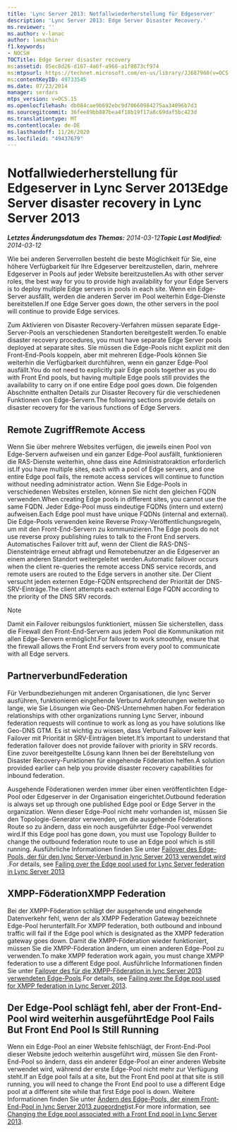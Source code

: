 ```yaml
---
title: 'Lync Server 2013: Notfallwiederherstellung für Edgeserver'
description: 'Lync Server 2013: Edge Server Disaster Recovery.'
ms.reviewer: ''
ms.author: v-lanac
author: lanachin
f1.keywords:
- NOCSH
TOCTitle: Edge Server disaster recovery
ms:assetid: 05ec8d26-d167-4a6f-a966-a1f8873cf974
ms:mtpsurl: https://technet.microsoft.com/en-us/library/JJ687960(v=OCS.15)
ms:contentKeyID: 49733545
ms.date: 07/23/2014
manager: serdars
mtps_version: v=OCS.15
ms.openlocfilehash: db084cae9b692ebc9d70660984275aa34096b7d3
ms.sourcegitcommit: 36fee89bb887bea4f18b19f17a8c69daf5bc423d
ms.translationtype: MT
ms.contentlocale: de-DE
ms.lasthandoff: 11/26/2020
ms.locfileid: "49437679"
---
```

# <a name="edge-server-disaster-recovery-in-lync-server-2013"></a><span data-ttu-id="b15f6-103">Notfallwiederherstellung für Edgeserver in Lync Server 2013</span><span class="sxs-lookup"><span data-stu-id="b15f6-103">Edge Server disaster recovery in Lync Server 2013</span></span>

<div data-xmlns="http://www.w3.org/1999/xhtml">

<div class="topic" data-xmlns="http://www.w3.org/1999/xhtml" data-msxsl="urn:schemas-microsoft-com:xslt" data-cs="https://msdn.microsoft.com/">

<div data-asp="https://msdn2.microsoft.com/asp">



</div>

<div id="mainSection">

<div id="mainBody"><span data-ttu-id="b15f6-104">

<span> </span></span><span class="sxs-lookup"><span data-stu-id="b15f6-104">

<span> </span></span></span>

<span data-ttu-id="b15f6-105">_**Letztes Änderungsdatum des Themas:** 2014-03-12_</span><span class="sxs-lookup"><span data-stu-id="b15f6-105">_**Topic Last Modified:** 2014-03-12_</span></span>

<span data-ttu-id="b15f6-106">Wie bei anderen Serverrollen besteht die beste Möglichkeit für Sie, eine höhere Verfügbarkeit für Ihre Edgeserver bereitzustellen, darin, mehrere Edgeserver in Pools auf jeder Website bereitzustellen.</span><span class="sxs-lookup"><span data-stu-id="b15f6-106">As with other server roles, the best way for you to provide high availability for your Edge Servers is to deploy multiple Edge servers in pools in each site.</span></span> <span data-ttu-id="b15f6-107">Wenn ein Edge-Server ausfällt, werden die anderen Server im Pool weiterhin Edge-Dienste bereitstellen.</span><span class="sxs-lookup"><span data-stu-id="b15f6-107">If one Edge Server goes down, the other servers in the pool will continue to provide Edge services.</span></span>

<span data-ttu-id="b15f6-108">Zum Aktivieren von Disaster Recovery-Verfahren müssen separate Edge-Server-Pools an verschiedenen Standorten bereitgestellt werden.</span><span class="sxs-lookup"><span data-stu-id="b15f6-108">To enable disaster recovery procedures, you must have separate Edge Server pools deployed at separate sites.</span></span> <span data-ttu-id="b15f6-109">Sie müssen die Edge-Pools nicht explizit mit den Front-End-Pools koppeln, aber mit mehreren Edge-Pools können Sie weiterhin die Verfügbarkeit durchführen, wenn ein ganzer Edge-Pool ausfällt.</span><span class="sxs-lookup"><span data-stu-id="b15f6-109">You do not need to explicitly pair Edge pools together as you do with Front End pools, but having multiple Edge pools still provides the availability to carry on if one entire Edge pool goes down.</span></span> <span data-ttu-id="b15f6-110">Die folgenden Abschnitte enthalten Details zur Disaster Recovery für die verschiedenen Funktionen von Edge-Servern.</span><span class="sxs-lookup"><span data-stu-id="b15f6-110">The following sections provide details on disaster recovery for the various functions of Edge Servers.</span></span>

<div>

## <a name="remote-access"></a><span data-ttu-id="b15f6-111">Remote Zugriff</span><span class="sxs-lookup"><span data-stu-id="b15f6-111">Remote Access</span></span>

<span data-ttu-id="b15f6-112">Wenn Sie über mehrere Websites verfügen, die jeweils einen Pool von Edge-Servern aufweisen und ein ganzer Edge-Pool ausfällt, funktionieren die RAS-Dienste weiterhin, ohne dass eine Administratoraktion erforderlich ist.</span><span class="sxs-lookup"><span data-stu-id="b15f6-112">If you have multiple sites, each with a pool of Edge servers, and one entire Edge pool fails, the remote access services will continue to function without needing administrator action.</span></span> <span data-ttu-id="b15f6-113">Wenn Sie Edge-Pools in verschiedenen Websites erstellen, können Sie nicht den gleichen FQDN verwenden.</span><span class="sxs-lookup"><span data-stu-id="b15f6-113">When creating Edge pools in different sites, you cannot use the same FQDN.</span></span> <span data-ttu-id="b15f6-114">Jeder Edge-Pool muss eindeutige FQDNs (intern und extern) aufweisen.</span><span class="sxs-lookup"><span data-stu-id="b15f6-114">Each Edge pool must have unique FQDNs (internal and external).</span></span> <span data-ttu-id="b15f6-115">Die Edge-Pools verwenden keine Reverse Proxy-Veröffentlichungsregeln, um mit den Front-End-Servern zu kommunizieren.</span><span class="sxs-lookup"><span data-stu-id="b15f6-115">The Edge pools do not use reverse proxy publishing rules to talk to the Front End servers.</span></span> <span data-ttu-id="b15f6-116">Automatisches Failover tritt auf, wenn der Client die RAS-DNS-Diensteinträge erneut abfragt und Remotebenutzer an die Edgeserver an einem anderen Standort weitergeleitet werden.</span><span class="sxs-lookup"><span data-stu-id="b15f6-116">Automatic failover occurs when the client re-queries the remote access DNS service records, and remote users are routed to the Edge servers in another site.</span></span> <span data-ttu-id="b15f6-117">Der Client versucht jeden externen Edge-FQDN entsprechend der Priorität der DNS-SRV-Einträge.</span><span class="sxs-lookup"><span data-stu-id="b15f6-117">The client attempts each external Edge FQDN according to the priority of the DNS SRV records.</span></span>

<div>


> [!NOTE]  
> <span data-ttu-id="b15f6-118">Damit ein Failover reibungslos funktioniert, müssen Sie sicherstellen, dass die Firewall den Front-End-Servern aus jedem Pool die Kommunikation mit allen Edge-Servern ermöglicht.</span><span class="sxs-lookup"><span data-stu-id="b15f6-118">For failover to work smoothly, ensure that the firewall allows the Front End servers from every pool to communicate with all Edge servers.</span></span>



</div>

</div>

<div>

## <a name="federation"></a><span data-ttu-id="b15f6-119">Partnerverbund</span><span class="sxs-lookup"><span data-stu-id="b15f6-119">Federation</span></span>

<span data-ttu-id="b15f6-120">Für Verbundbeziehungen mit anderen Organisationen, die lync Server ausführen, funktionieren eingehende Verbund Anforderungen weiterhin so lange, wie Sie Lösungen wie Geo-DNS-Unternehmen haben.</span><span class="sxs-lookup"><span data-stu-id="b15f6-120">For federation relationships with other organizations running Lync Server, inbound federation requests will continue to work as long as you have solutions like Geo-DNS GTM.</span></span> <span data-ttu-id="b15f6-121">Es ist wichtig zu wissen, dass Verbund Failover kein Failover mit Priorität in SRV-Einträgen bietet.</span><span class="sxs-lookup"><span data-stu-id="b15f6-121">It’s important to understand that federation failover does not provide failover with priority in SRV records.</span></span> <span data-ttu-id="b15f6-122">Eine zuvor bereitgestellte Lösung kann Ihnen bei der Bereitstellung von Disaster Recovery-Funktionen für eingehende Föderation helfen.</span><span class="sxs-lookup"><span data-stu-id="b15f6-122">A solution provided earlier can help you provide disaster recovery capabilities for inbound federation.</span></span>

<span data-ttu-id="b15f6-123">Ausgehende Föderationen werden immer über einen veröffentlichten Edge-Pool oder Edgeserver in der Organisation eingerichtet.</span><span class="sxs-lookup"><span data-stu-id="b15f6-123">Outbound federation is always set up through one published Edge pool or Edge Server in the organization.</span></span> <span data-ttu-id="b15f6-124">Wenn dieser Edge-Pool nicht mehr vorhanden ist, müssen Sie den Topologie-Generator verwenden, um die ausgehende Föderations Route so zu ändern, dass ein noch ausgeführter Edge-Pool verwendet wird.</span><span class="sxs-lookup"><span data-stu-id="b15f6-124">If this Edge pool has gone down, you must use Topology Builder to change the outbound federation route to use an Edge pool which is still running.</span></span> <span data-ttu-id="b15f6-125">Ausführliche Informationen finden Sie unter [Failover des Edge-Pools, der für den lync Server-Verbund in lync Server 2013 verwendet wird](lync-server-2013-failing-over-the-edge-pool-used-for-lync-server-federation.md) .</span><span class="sxs-lookup"><span data-stu-id="b15f6-125">For details, see [Failing over the Edge pool used for Lync Server federation in Lync Server 2013](lync-server-2013-failing-over-the-edge-pool-used-for-lync-server-federation.md)</span></span>

</div>

<div>

## <a name="xmpp-federation"></a><span data-ttu-id="b15f6-126">XMPP-Föderation</span><span class="sxs-lookup"><span data-stu-id="b15f6-126">XMPP Federation</span></span>

<span data-ttu-id="b15f6-127">Bei der XMPP-Föderation schlägt der ausgehende und eingehende Datenverkehr fehl, wenn der als XMPP Federation Gateway bezeichnete Edge-Pool herunterfällt.</span><span class="sxs-lookup"><span data-stu-id="b15f6-127">For XMPP federation, both outbound and inbound traffic will fail if the Edge pool which is designated as the XMPP federation gateway goes down.</span></span> <span data-ttu-id="b15f6-128">Damit die XMPP-Föderation wieder funktioniert, müssen Sie die XMPP-Föderation ändern, um einen anderen Edge-Pool zu verwenden.</span><span class="sxs-lookup"><span data-stu-id="b15f6-128">To make XMPP federation work again, you must change XMPP federation to use a different Edge pool.</span></span> <span data-ttu-id="b15f6-129">Ausführliche Informationen finden Sie unter [Failover des für die XMPP-Föderation in lync Server 2013 verwendeten Edge-Pools](lync-server-2013-failing-over-the-edge-pool-used-for-xmpp-federation.md).</span><span class="sxs-lookup"><span data-stu-id="b15f6-129">For details, see [Failing over the Edge pool used for XMPP federation in Lync Server 2013](lync-server-2013-failing-over-the-edge-pool-used-for-xmpp-federation.md).</span></span>

</div>

<div>

## <a name="edge-pool-fails-but-front-end-pool-is-still-running"></a><span data-ttu-id="b15f6-130">Der Edge-Pool schlägt fehl, aber der Front-End-Pool wird weiterhin ausgeführt</span><span class="sxs-lookup"><span data-stu-id="b15f6-130">Edge Pool Fails But Front End Pool Is Still Running</span></span>

<span data-ttu-id="b15f6-131">Wenn ein Edge-Pool an einer Website fehlschlägt, der Front-End-Pool dieser Website jedoch weiterhin ausgeführt wird, müssen Sie den Front-End-Pool so ändern, dass ein anderer Edge-Pool an einer anderen Website verwendet wird, während der erste Edge-Pool nicht mehr zur Verfügung steht.</span><span class="sxs-lookup"><span data-stu-id="b15f6-131">If an Edge pool fails at a site, but the Front End pool at that site is still running, you will need to change the Front End pool to use a different Edge pool at a different site while that first Edge pool is down.</span></span> <span data-ttu-id="b15f6-132">Weitere Informationen finden Sie unter [Ändern des Edge-Pools, der einem Front-End-Pool in lync Server 2013 zugeordnet](lync-server-2013-changing-the-edge-pool-associated-with-a-front-end-pool.md)ist.</span><span class="sxs-lookup"><span data-stu-id="b15f6-132">For more information, see [Changing the Edge pool associated with a Front End pool in Lync Server 2013](lync-server-2013-changing-the-edge-pool-associated-with-a-front-end-pool.md).</span></span>

<span data-ttu-id="b15f6-133"></div>

</div>

<span> </span>

</div>

</div>

</span><span class="sxs-lookup"><span data-stu-id="b15f6-133"></div>

</div>

<span> </span>

</div>

</div>

</span></span></div>

